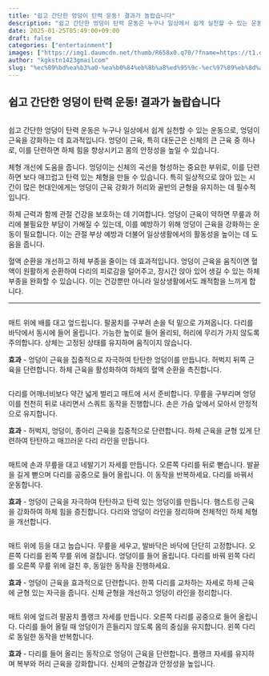 ```yaml
---
title: "쉽고 간단한 엉덩이 탄력 운동! 결과가 놀랍습니다"
description: "쉽고 간단한 엉덩이 탄력 운동은 누구나 일상에서 쉽게 실천할 수 있는 운동으로, 엉덩이 근육을 강화하는 데 효과적입니다. 엉덩이 근육, 특히 대둔근은 신체의 큰 근육 중 하나로, 이를 단련하면 하체 힘을 향상시키고 몸의 안정성을 높일 수 있습니다."
date: 2025-01-25T05:49:00+09:00
draft: false
categories: ["entertainment"]
images: ["https://img1.daumcdn.net/thumb/R658x0.q70/?fname=https://t1.daumcdn.net/news/202501/23/tenbody/20250123073023437llca.jpg", "https://t1.daumcdn.net/news/202501/23/tenbody/20250123073023634fmje.gif", "https://t1.daumcdn.net/news/202501/23/tenbody/20250123073023937kfwy.gif", "https://t1.daumcdn.net/news/202501/23/tenbody/20250123073024215idxm.gif", "https://t1.daumcdn.net/news/202501/23/tenbody/20250123073024442xbzb.gif"]
author: "kgkstn1423gmailcom"
slug: "%ec%89%bd%ea%b3%a0-%ea%b0%84%eb%8b%a8%ed%95%9c-%ec%97%89%eb%8d%a9%ec%9d%b4-%ed%83%84%eb%a0%a5-%ec%9a%b4%eb%8f%99-%ea%b2%b0%ea%b3%bc%ea%b0%80-%eb%86%80%eb%9e%8d%ec%8a%b5%eb%8b%88%eb%8b%a4"
---
```


<h2 >쉽고 간단한 엉덩이 탄력 운동! 결과가 놀랍습니다</h2> <figure ><img src="https://img1.daumcdn.net/thumb/R658x0.q70/?fname=https://t1.daumcdn.net/news/202501/23/tenbody/20250123073023437llca.jpg" alt=""/></figure> <p>쉽고 간단한 엉덩이 탄력 운동은 누구나 일상에서 쉽게 실천할 수 있는 운동으로, 엉덩이 근육을 강화하는 데 효과적입니다. 엉덩이 근육, 특히 대둔근은 신체의 큰 근육 중 하나로, 이를 단련하면 하체 힘을 향상시키고 몸의 안정성을 높일 수 있습니다.</p> <p>체형 개선에 도움을 줍니다. 엉덩이는 신체의 곡선을 형성하는 중요한 부위로, 이를 단련하면 보다 매끄럽고 탄력 있는 체형을 만들 수 있습니다. 특히 일상적으로 앉아 있는 시간이 많은 현대인에게는 엉덩이 근육 강화가 허리와 골반의 균형을 유지하는 데 필수적입니다.</p> <p>하체 근력과 함께 관절 건강을 보호하는 데 기여합니다. 엉덩이 근육이 약하면 무릎과 허리에 불필요한 부담이 가해질 수 있는데, 이를 예방하기 위해 엉덩이 근육을 강화하는 운동이 필요합니다. 이는 관절 부상 예방과 더불어 일상생활에서의 활동성을 높이는 데 도움을 줍니다.</p> <p>혈액 순환을 개선하고 하체 부종을 줄이는 데 효과적입니다. 엉덩이 근육을 움직이면 혈액이 원활하게 순환하여 다리의 피로감을 덜어주고, 장시간 앉아 있어 생길 수 있는 하체 부종을 완화할 수 있습니다. 이는 건강뿐만 아니라 일상생활에서도 쾌적함을 느끼게 합니다.</p> <hr /> <figure ><img src="https://t1.daumcdn.net/news/202501/23/tenbody/20250123073023634fmje.gif" alt=""/></figure> <p>매트 위에 배를 대고 엎드립니다. 팔꿈치를 구부려 손을 턱 밑으로 가져옵니다. 다리를 바닥에서 동시에 들어 올립니다. 가능한 높이로 들어 올리되, 허리에 무리가 가지 않도록 주의합니다. 상체는 고정된 상태를 유지하며 움직이지 않습니다.</p> <p><strong>효과</strong> - 엉덩이 근육을 집중적으로 자극하여 탄탄한 엉덩이를 만듭니다. 허벅지 뒤쪽 근육을 단련합니다. 하체 근육을 활성화하여 하체의 혈액 순환을 촉진합니다.</p> <figure ><img src="https://t1.daumcdn.net/news/202501/23/tenbody/20250123073023937kfwy.gif" alt=""/></figure> <p>다리를 어깨너비보다 약간 넓게 벌리고 매트에 서서 준비합니다. 무릎을 구부리며 엉덩이를 천천히 뒤로 내리면서 스쿼트 동작을 진행합니다. 손은 가슴 앞에서 모아서 안정적으로 유지합니다.</p> <p><strong>효과</strong> - 허벅지, 엉덩이, 종아리 근육을 집중적으로 단련합니다. 하체 근육을 균형 있게 단련하여 탄탄하고 매끄러운 다리 라인을 만듭니다.</p> <figure ><img src="https://t1.daumcdn.net/news/202501/23/tenbody/20250123073024215idxm.gif" alt=""/></figure> <p>매트에 손과 무릎을 대고 네발기기 자세를 만듭니다. 오른쪽 다리를 뒤로 뻗습니다. 발끝을 길게 뻗으며 다리를 공중으로 들어 올립니다. 이 동작을 반복하세요. 다리를 바꿔서 운동합니다.</p> <p><strong>효과</strong> - 엉덩이 근육을 자극하여 탄탄하고 탄력 있는 엉덩이를 만듭니다. 햄스트링 근육을 강화하여 하체 힘을 증진합니다. 다리와 엉덩이 라인을 정리하며 전체적인 하체 체형을 개선합니다.</p> <figure ><img src="https://t1.daumcdn.net/news/202501/23/tenbody/20250123073024442xbzb.gif" alt=""/></figure> <p>매트 위에 등을 대고 눕습니다. 무릎을 세우고, 발바닥은 바닥에 단단히 고정합니다. 오른쪽 다리를 왼쪽 무릎 위에 걸칩니다. 엉덩이를 들어 올립니다. 다리를 바꿔 왼쪽 다리를 오른쪽 무릎 위에 걸친 후, 동일한 동작을 진행하세요.</p> <p><strong>효과</strong> - 엉덩이 근육을 효과적으로 단련합니다. 한쪽 다리를 교차하는 자세로 하체 근육에 균형 있는 자극을 줍니다. 신체 균형을 개선하고 엉덩이 라인을 정리합니다.</p> <figure ><img src="https://t1.daumcdn.net/news/202501/23/tenbody/20250123073024798gxqy.gif" alt=""/></figure> <p>매트 위에 엎드려 팔꿈치 플랭크 자세를 만듭니다. 오른쪽 다리를 공중으로 들어 올립니다. 다리를 들어 올릴 때 엉덩이가 흔들리지 않도록 몸의 중심을 유지합니다. 왼쪽 다리로 동일한 동작을 반복합니다.</p> <p><strong>효과</strong> - 다리를 들어 올리는 동작으로 엉덩이 근육을 단련합니다. 플랭크 자세를 유지하며 복부와 허리 근육을 강화합니다. 신체의 균형감과 안정성을 높입니다.</p>